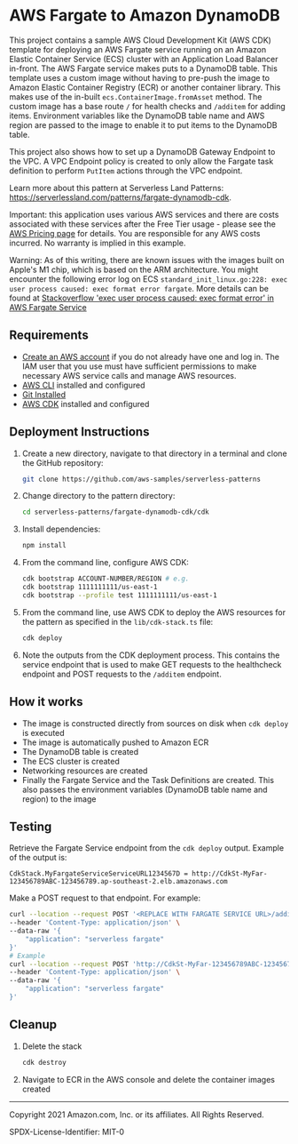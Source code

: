# AWS Fargate to Amazon DynamoDB

This project contains a sample AWS Cloud Development Kit (AWS CDK) template for deploying an AWS Fargate service running on an Amazon Elastic Container Service (ECS) cluster with an Application Load Balancer in-front. The AWS Fargate service makes puts to a DynamoDB table. This template uses a custom image without having to pre-push the image to Amazon Elastic Container Registry (ECR) or another container library. This makes use of the in-built `ecs.ContainerImage.fromAsset` method. The custom image has a base route `/` for health checks and `/additem` for adding items. Environment variables like the DynamoDB table name and AWS region are passed to the image to enable it to put items to the DynamoDB table.

This project also shows how to set up a DynamoDB Gateway Endpoint to the VPC. A VPC Endpoint policy is created to only allow the Fargate task definition to perform `PutItem` actions through the VPC endpoint.

Learn more about this pattern at Serverless Land Patterns: https://serverlessland.com/patterns/fargate-dynamodb-cdk.

Important: this application uses various AWS services and there are costs associated with these services after the Free Tier usage - please see the [AWS Pricing page](https://aws.amazon.com/pricing/) for details. You are responsible for any AWS costs incurred. No warranty is implied in this example.

Warning: As of this writing, there are known issues with the images built on Apple's M1 chip, which is based on the ARM architecture. You might encounter the following error log on ECS `standard_init_linux.go:228: exec user process caused: exec format error fargate`. More details can be found at [Stackoverflow 'exec user process caused: exec format error' in AWS Fargate Service](https://stackoverflow.com/questions/67361936/exec-user-process-caused-exec-format-error-in-aws-fargate-service)

## Requirements

- [Create an AWS account](https://portal.aws.amazon.com/gp/aws/developer/registration/index.html) if you do not already have one and log in. The IAM user that you use must have sufficient permissions to make necessary AWS service calls and manage AWS resources.
- [AWS CLI](https://docs.aws.amazon.com/cli/latest/userguide/install-cliv2.html) installed and configured
- [Git Installed](https://git-scm.com/book/en/v2/Getting-Started-Installing-Git)
- [AWS CDK](https://docs.aws.amazon.com/cdk/latest/guide/cli.html) installed and configured

## Deployment Instructions

1. Create a new directory, navigate to that directory in a terminal and clone the GitHub repository:
   ```bash
   git clone https://github.com/aws-samples/serverless-patterns
   ```
2. Change directory to the pattern directory:
   ```bash
   cd serverless-patterns/fargate-dynamodb-cdk/cdk
   ```
3. Install dependencies:
   ```bash
   npm install
   ```
4. From the command line, configure AWS CDK:
   ```bash
   cdk bootstrap ACCOUNT-NUMBER/REGION # e.g.
   cdk bootstrap 1111111111/us-east-1
   cdk bootstrap --profile test 1111111111/us-east-1
   ```
5. From the command line, use AWS CDK to deploy the AWS resources for the pattern as specified in the `lib/cdk-stack.ts` file:
   ```bash
   cdk deploy
   ```
6. Note the outputs from the CDK deployment process. This contains the service endpoint that is used to make GET requests to the healthcheck endpoint and POST requests to the `/additem` endpoint.

## How it works

- The image is constructed directly from sources on disk when `cdk deploy` is executed
- The image is automatically pushed to Amazon ECR
- The DynamoDB table is created
- The ECS cluster is created
- Networking resources are created
- Finally the Fargate Service and the Task Definitions are created. This also passes the environment variables (DynamoDB table name and region) to the image

## Testing

Retrieve the Fargate Service endpoint from the `cdk deploy` output. Example of the output is:

```
CdkStack.MyFargateServiceServiceURL1234567D = http://CdkSt-MyFar-123456789ABC-123456789.ap-southeast-2.elb.amazonaws.com
```

Make a POST request to that endpoint. For example:

```bash
curl --location --request POST '<REPLACE WITH FARGATE SERVICE URL>/additem' \
--header 'Content-Type: application/json' \
--data-raw '{
    "application": "serverless fargate"
}'
# Example
curl --location --request POST 'http://CdkSt-MyFar-123456789ABC-123456789.ap-southeast-2.elb.amazonaws.com/additem' \
--header 'Content-Type: application/json' \
--data-raw '{
    "application": "serverless fargate"
}'
```

## Cleanup

1. Delete the stack
   ```bash
   cdk destroy
   ```

2. Navigate to ECR in the AWS console and delete the container images created

---

Copyright 2021 Amazon.com, Inc. or its affiliates. All Rights Reserved.

SPDX-License-Identifier: MIT-0